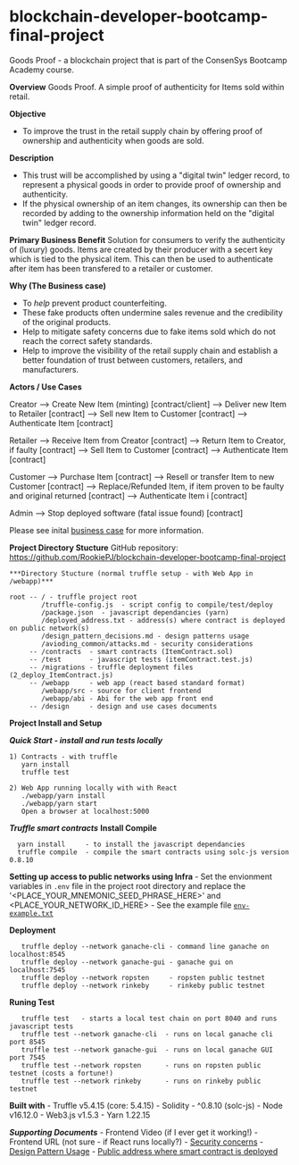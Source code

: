 # blockchain-developer-bootcamp-final-project
Goods Proof - a blockchain project that is part of the ConsenSys Bootcamp Academy course.

**Overview**
Goods Proof.  A simple proof of authenticity for Items sold within retail.

**Objective**
- To improve the trust in the retail supply chain by offering proof of ownership and authenticity when goods are sold.

**Description**
- This trust will be accomplished by using a "digital twin" ledger record, to represent a physical goods in order to provide proof of ownership and authenticity.
- If the physical ownership of an item changes, its ownership can then be recorded by adding to the ownership information held on the "digital twin" ledger  record.

**Primary Business Benefit**
Solution for consumers to verify the authenticity of (luxury) goods.
Items are created by their producer with a secert key which is tied to
the physical item.  This can then be used to authenticate after item has
been transfered to a retailer or customer.

**Why (The Business case)**
- To _help_ prevent product counterfeiting.
- These fake products often undermine sales revenue and the credibility of the original products.
- Help to mitigate safety concerns due to fake items sold which do not reach the correct safety standards.
- Help to improve the visibility of the retail supply chain and establish a better foundation of trust between customers, retailers, and manufacturers.


**Actors / Use Cases**

   Creator      --> Create New Item (minting)         [contract/client]
                --> Deliver new Item to Retailer      [contract]
                --> Sell new Item to Customer         [contract]
                --> Authenticate Item                 [contract]

   Retailer     --> Receive Item from Creator         [contract]
                --> Return Item to Creator, if faulty [contract]
                --> Sell Item to Customer             [contract]
                --> Authenticate Item                 [contract]

   Customer     --> Purchase Item                     [contract]
                --> Resell or transfer Item to new Customer [contract]
                --> Replace/Refunded Item, if item proven to be faulty and original returned [contract]
                --> Authenticate Item i               [contract]

   Admin        --> Stop deployed software (fatal issue found) [contract]

Please see inital [business case](https://github.com/RookiePJ/blockchain-developer-bootcamp-final-project/blob/main/design/DESIGN.md) for more information.

**Project Directory Stucture**
    GitHub repository: https://github.com/RookiePJ/blockchain-developer-bootcamp-final-project

    ***Directory Stucture (normal truffle setup - with Web App in /webapp)***

    root -- / - truffle project root
            /truffle-config.js  - script config to compile/test/deploy
            /package.json  - javascript dependancies (yarn) 
            /deployed_address.txt - address(s) where contract is deployed on public network(s)
            /design_pattern_decisions.md - design patterns usage
            /avioding_common/attacks.md - security considerations
         -- /contracts  - smart contracts (ItemContract.sol)
         -- /test       - javascript tests (itemContract.test.js)
         -- /migrations - truffle deployment files (2_deploy_ItemContract.js)
         -- /webapp     - web app (react based standard format)
            /webapp/src - source for client frontend
            /webapp/abi - Abi for the web app front end
         -- /design     - design and use cases documents

**Project Install and Setup**

***Quick Start - install and run tests locally***

    1) Contracts - with truffle
       yarn install
       truffle test
    
    2) Web App running locally with with React
       ./webapp/yarn install
       ./webapp/yarn start
       Open a browser at localhost:5000

  ***Truffle smart contracts***
  ****Install Compile****

      yarn install     - to install the javascript dependancies
      truffle compile  - compile the smart contracts using solc-js version 0.8.10

  ****Setting up access to public networks using Infra****
      - Set the envionment variables in `.env` file in the project root directory and replace the '<PLACE_YOUR_MNEMONIC_SEED_PHRASE_HERE>' and <PLACE_YOUR_NETWORK_ID_HERE>
      - See the example file [`env-example.txt`](https://github.com/RookiePJ/blockchain-developer-bootcamp-final-project/blob/main/evn-example.txt) 

  ****Deployment****

       truffle deploy --network ganache-cli - command line ganache on localhost:8545
       truffle deploy --network ganache-gui - ganache gui on localhost:7545
       truffle deploy --network ropsten     - ropsten public testnet
       truffle deploy --network rinkeby     - rinkeby public testnet

  ****Runing Test****

       truffle test   - starts a local test chain on port 8040 and runs javascript tests
       truffle test --network ganache-cli  - runs on local ganache cli port 8545
       truffle test --network ganache-gui  - runs on local ganache GUI port 7545
       truffle test --network ropsten      - runs on ropsten public testnet (costs a fortune!)
       truffle test --network rinkeby      - runs on rinkeby public testnet

  ****Built with****
     - Truffle v5.4.15 (core: 5.4.15)
     - Solidity - ^0.8.10 (solc-js)
     - Node v16.12.0
     - Web3.js v1.5.3
     - Yarn 1.22.15

***Supporting Documents***
     - Frontend Video (if I ever get it working!)
     - Frontend URL (not sure - if React runs locally?)
     - [Security concerns](https://github.com/RookiePJ/blockchain-developer-bootcamp-final-project/blob/main/avoiding_common_attacks.md)
     - [Design Pattern
       Usage](https://github.com/RookiePJ/blockchain-developer-bootcamp-final-project/blob/main/design_pattern_decisions.md)
     - [Public address where smart contract is
       deployed](https://github.com/RookiePJ/blockchain-developer-bootcamp-final-project/blob/main/deployed_address.txt)


